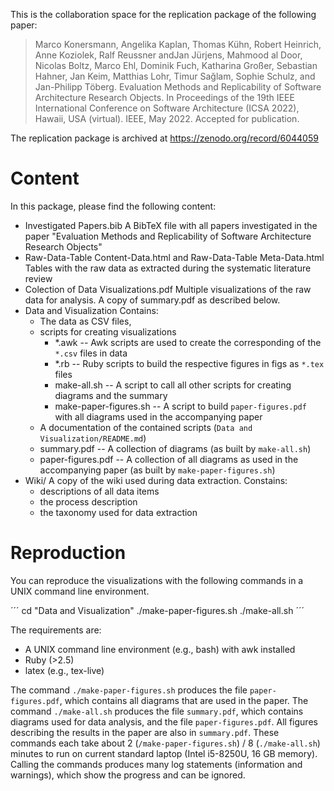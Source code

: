 This is the collaboration space for the replication package of the following paper:

> Marco Konersmann, Angelika Kaplan, Thomas Kühn, Robert Heinrich, Anne Koziolek, Ralf Reussner andJan Jürjens, Mahmood al Door, Nicolas Boltz, Marco Ehl, Dominik Fuch, Katharina Großer, Sebastian Hahner, Jan Keim, Matthias Lohr, Timur Sağlam, Sophie Schulz, and Jan-Philipp Töberg. Evaluation Methods and Replicability of Software Architecture Research Objects. In Proceedings of the 19th IEEE International Conference on Software Architecture (ICSA 2022), Hawaii, USA (virtual). IEEE, May 2022. Accepted for publication. 

The replication package is archived at https://zenodo.org/record/6044059

# Content
In this package, please find the  following content:

* Investigated Papers.bib
	A BibTeX file with all papers investigated in the paper "Evaluation Methods and Replicability of Software Architecture Research Objects"
* Raw-Data-Table Content-Data.html and Raw-Data-Table Meta-Data.html
	Tables with the raw data as extracted during the systematic literature review
* Colection of Data Visualizations.pdf
	Multiple visualizations of the raw data for analysis. A copy of summary.pdf as described below.
* Data and Visualization
	Contains:
	- The data as CSV files,
	- scripts for creating visualizations
		- *.awk -- Awk scripts are used to create the corresponding of the ```*.csv``` files in data
    	- *.rb -- Ruby scripts to build the respective figures in figs as ```*.tex``` files
    	- make-all.sh -- A script to call all other scripts for creating diagrams and the summary
		- make-paper-figures.sh -- A script to build ```paper-figures.pdf``` with all diagrams used in the accompanying paper
	- A documentation of the contained scripts (```Data and Visualization/README.md```)
	- summary.pdf -- A collection of diagrams (as built by ```make-all.sh```)
	- paper-figures.pdf -- A collection of all diagrams as used in the accompanying paper (as built by ```make-paper-figures.sh```)
* Wiki/
	A copy of the wiki used during data extraction.
	Constains:
	- descriptions of all data items
	- the process description
	- the taxonomy used for data extraction


# Reproduction
You can reproduce the visualizations with the following commands in a UNIX command line environment.

´´´
cd "Data and Visualization"
./make-paper-figures.sh
./make-all.sh
´´´

The requirements are:
* A UNIX command line environment (e.g., bash) with awk installed
* Ruby (>2.5)
* latex (e.g., tex-live)


The command ```./make-paper-figures.sh``` produces the file ```paper-figures.pdf```, which contains all diagrams that are used in the paper.
The command ```./make-all.sh``` produces the file ```summary.pdf```, which contains diagrams used for data analysis, and the file ```paper-figures.pdf```. All figures describing the results in the paper are also in ```summary.pdf```.
These commands each take about 2 (```/make-paper-figures.sh```) / 8 (```./make-all.sh```) minutes to run on current standard laptop (Intel i5-8250U, 16 GB memory).
Calling the commands produces many log statements (information and warnings), which show the progress and can be ignored.

